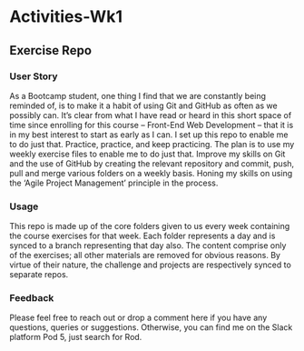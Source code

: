 # Activities-Wk1

## Exercise Repo

### User Story
As a Bootcamp student, one thing I find that we are constantly being reminded of, is to make it a habit of using Git and GitHub as often as we possibly can. It’s clear from what I have read or heard in this short space of time since enrolling for this course – Front-End Web Development – that it is in my best interest to start as early as I can. I set up this repo to enable me to do just that. Practice, practice, and keep practicing. The plan is to use my weekly exercise files to enable me to do just that. Improve my skills on Git and the use of GitHub by creating the relevant repository and commit, push, pull and merge various folders on a weekly basis. Honing my skills on using the ‘Agile Project Management’ principle in the process.

### Usage
This repo is made up of the core folders given to us every week containing the course exercises for that week. Each folder represents a day and is synced to a branch representing that day also. The content comprise only of the exercises; all other materials are removed for obvious reasons. By virtue of their nature, the challenge and projects are respectively synced to separate repos.

### Feedback
Please feel free to reach out or drop a comment here if you have any questions, queries or suggestions. Otherwise, you can find me on the Slack platform Pod 5, just search for Rod.
